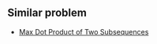 ## Similar problem
  * [Max Dot Product of Two Subsequences](https://leetcode.com/problems/max-dot-product-of-two-subsequences/)
